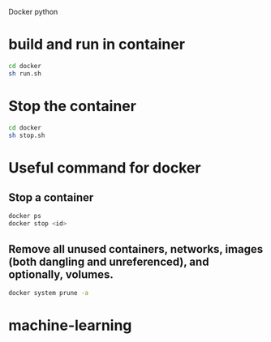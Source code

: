 Docker python

# build and run in container

```sh
cd docker
sh run.sh
```

# Stop the container

```sh
cd docker
sh stop.sh
```

# Useful command for docker

## Stop a container

```sh
docker ps
docker stop <id>
```

## Remove all unused containers, networks, images (both dangling and unreferenced), and optionally, volumes.

```sh
docker system prune -a
```
# machine-learning
